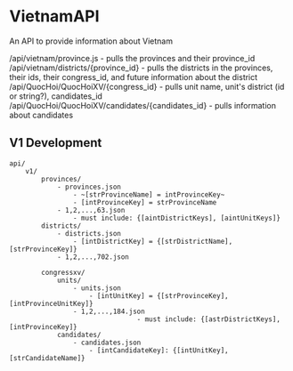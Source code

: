 # VietnamAPI
An API to provide information about Vietnam

/api/vietnam/province.js - pulls the provinces and their province_id
/api/vietnam/districts/{province_id} - pulls the districts in the provinces, their ids, their congress_id, and future information about the district
/api/QuocHoi/QuocHoiXV/{congress_id} - pulls unit name, unit's district (id or string?), candidates_id
/api/QuocHoi/QuocHoiXV/candidates/{candidates_id} - pulls information about candidates

## V1 Development
```
api/
	v1/
		provinces/
			- provinces.json
				- ~[strProvinceName] = intProvinceKey~
				- [intProvinceKey] = strProvinceName
			- 1,2,...,63.json
				- must include: {[aintDistrictKeys], [aintUnitKeys]}	
		districts/
			- districts.json
				- [intDistrictKey] = {[strDistrictName], [strProvinceKey]}
			- 1,2,...,702.json

		congressxv/
			units/
				- units.json
					- [intUnitKey] = {[strProvinceKey], [intProvinceUnitKey]}
				- 1,2,...,184.json
                    			- must include: {[astrDistrictKeys], [intProvinceKey]}
			candidates/
				- candidates.json
					- [intCandidateKey]: {[intUnitKey], [strCandidateName]}
```
